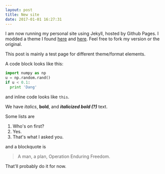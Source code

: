 ```yaml
---
layout: post
title: New site
date: 2017-01-01 16:27:31
---
```


I am now running my personal site using Jekyll, hosted by Github Pages.  I modded a theme I found [here](https://github.com/muan/muan.github.com/releases) and [here](https://github.com/muan/jekyll-wardrobe).  Feel free to fork my version or the original.

This post is mainly a test page for different theme/format elements.

A code block looks like this:

```python
import numpy as np
u = np.random.rand()
if u < 0.1:
  print 'Dang'
```

and inline code looks like `this`.

We have *italics*, **bold**, and ***italicized bold (?)*** text.

Some lists are

1. Who's on first?
2. Yes.
3. That's what I asked you.

and a blockquote is

> A man, a plan, Operation Enduring Freedom.

That'll probably do it for now.

